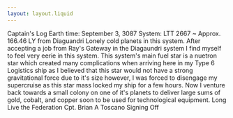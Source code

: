 ```yaml
---
layout: layout.liquid
---
```

Captain's Log 
Earth time: September 3, 3087
System: LTT 2667 ~ Approx. 166.46 LY from Diaguandri 
Lonely cold planets in this system. After accepting a job from Ray's Gateway in the Diagaundri system I find myself to feel very eerie in this system. This system's main fuel star is 
a nuetron star which created many complications when arriving here in my Type 6 Logistics ship as I believed that this star would not have a strong gravitational force due to it's
size however, I was forced to disengage my supercruise as this star mass locked my ship for a few hours. Now I venture back towards a small colony on one of it's planets to deliver large sums of gold, cobalt, and copper soon to be used for technological equipment. 
Long Live the Federation 
Cpt. Brian A Toscano 
Signing Off